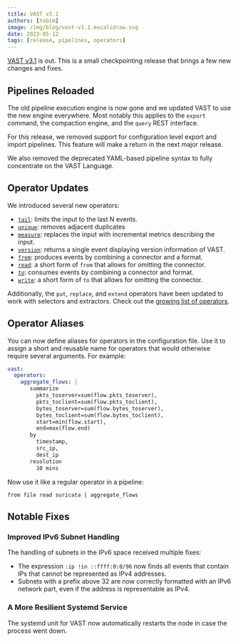 ```yaml
---
title: VAST v3.1
authors: [tobim]
image: /img/blog/vast-v3.1.excalidraw.svg
date: 2023-05-12
tags: [release, pipelines, operators]
---
```


[VAST v3.1](https://github.com/tenzir/vast/releases/tag/v3.1.0) is out. This is
a small checkpointing release that brings a few new changes and fixes.

<!--truncate-->

## Pipelines Reloaded

The old pipeline execution engine is now gone and we updated VAST to use
the new engine everywhere. Most notably this applies to the `export` command,
the compaction engine, and the `query` REST interface.

For this release, we removed support for configuration level export and import
pipelines. This feature will make a return in the next major release.

We also removed the deprecated YAML-based pipeline syntax to fully concentrate
on the VAST Language.

## Operator Updates

We introduced several new operators:

- [`tail`](/VAST%20v3.1/operators/transformations/tail): limits the
  input to the last N events.
- [`unique`](/VAST%20v3.1/operators/transformations/unique): removes
  adjacent duplicates
- [`measure`](/VAST%20v3.1/operators/transformations/measure): replaces
  the input with incremental metrics describing the input.
- [`version`](/VAST%20v3.1/operators/sources/version): returns a single
  event displaying version information of VAST.
- [`from`](/VAST%20v3.1/operators/sources/from): produces events by
  combining a connector and a format.
- [`read`](/VAST%20v3.1/understand/operators/sources/read): a short form of
  `from` that allows for omitting the connector.
- [`to`](/VAST%20v3.1/operators/sinks/to): consumes events by combining
  a connector and format.
- [`write`](/VAST%20v3.1/understand/operators/sinks/write): a short form of `to`
  that allows for omitting the connector.

Additionally, the `put`, `replace`, and `extend` operators have been updated to
work with selectors and extractors. Check out the [growing list of
operators](/operators/).

## Operator Aliases

You can now define aliases for operators in the configuration file. Use it to
assign a short and reusable name for operators that would otherwise require
several arguments. For example:

```yaml
vast:
  operators:
    aggregate_flows: |
       summarize
         pkts_toserver=sum(flow.pkts_toserver),
         pkts_toclient=sum(flow.pkts_toclient),
         bytes_toserver=sum(flow.bytes_toserver),
         bytes_toclient=sum(flow.bytes_toclient),
         start=min(flow.start),
         end=max(flow.end)
       by
         timestamp,
         src_ip,
         dest_ip
       resolution
         10 mins
```

Now use it like a regular operator in a pipeline:

```
from file read suricata | aggregate_flows
```

## Notable Fixes

### Improved IPv6 Subnet Handling

The handling of subnets in the IPv6 space received multiple fixes:

- The expression `:ip !in ::ffff:0:0/96` now finds all events that
  contain IPs that cannot be represented as IPv4 addresses.
- Subnets with a prefix above 32 are now correctly formatted with
  an IPv6 network part, even if the address is representable as IPv4.

### A More Resilient Systemd Service

The systemd unit for VAST now automatically restarts the node in case the
process went down.
